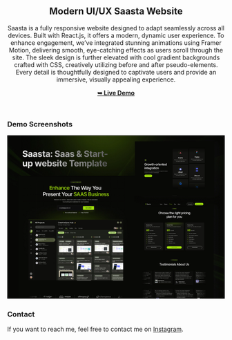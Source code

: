 <div align="center">
  
  <h2 align="center">Modern UI/UX Saasta Website</h2>

  Saasta is a fully responsive website designed to adapt seamlessly across all devices. Built with React.js, it offers a modern, dynamic user experience. To enhance engagement, we’ve integrated stunning animations using Framer Motion, delivering smooth, eye-catching effects as users scroll through the site. The sleek design is further elevated with cool gradient backgrounds crafted with CSS, creatively utilizing before and after pseudo-elements. Every detail is thoughtfully designed to captivate users and provide an immersive, visually appealing experience.

  <a href="https://saastawebapp.netlify.app/"><strong>➥ Live Demo</strong></a>

</div>

<br />

### Demo Screenshots

![Saasta Desktop Demo](public/desktop-img.png "Desktop Demo")

### Contact

If you want to reach me, feel free to contact me on [Instagram](https://www.instagram.com/webdesigner_boy/).







 
